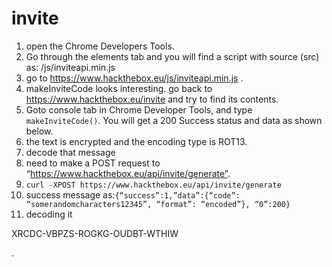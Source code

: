 

# invite

1. open the Chrome Developers Tools.
2. Go through the elements tab and you will find a script with source (src) as: /js/inviteapi.min.js
3. go to https://www.hackthebox.eu/js/inviteapi.min.js .
4. makeInviteCode looks interesting. go back to https://www.hackthebox.eu/invite and try to find its contents.
5. Goto console tab in Chrome Developer Tools, and type `makeInviteCode()`. You will get a 200 Success status and data as shown below.
6. the text is encrypted and the encoding type is ROT13.
7. decode that message
8. need to make a POST request to “https://www.hackthebox.eu/api/invite/generate”.
9. `curl -XPOST https://www.hackthebox.eu/api/invite/generate`
10. success message as:`{“success”:1,”data”:{“code”: “somerandomcharacters12345”, “format”: “encoded”}, “0”:200}`
11. decoding it

XRCDC-VBPZS-ROGKG-OUDBT-WTHIW











.